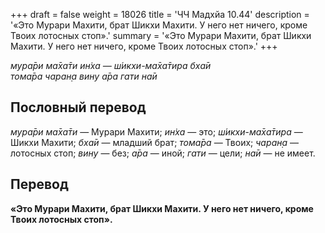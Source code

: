 +++
draft = false
weight = 18026
title = 'ЧЧ Мадхйа 10.44'
description = '«Это Мурари Махити, брат Шикхи Махити. У него нет ничего, кроме Твоих лотосных стоп».'
summary = '«Это Мурари Махити, брат Шикхи Махити. У него нет ничего, кроме Твоих лотосных стоп».'
+++

_мура̄ри ма̄ха̄ти ин̇ха — ш́икхи-ма̄ха̄тира бха̄и  
тома̄ра чаран̣а вину а̄ра гати на̄и_

## Пословный перевод

_мура̄ри_ _ма̄ха̄ти_ — Мурари Махити; _ин̇ха_ — это; _ш́икхи_\-_ма̄ха̄тира_ — Шикхи Махити; _бха̄и_ — младший брат; _тома̄ра_ — Твоих; _чаран̣а_ — лотосных стоп; _вину_ — без; _а̄ра_ — иной; _гати_ — цели; _на̄и_ — не имеет.

## Перевод

**«Это Мурари Махити, брат Шикхи Махити. У него нет ничего, кроме Твоих лотосных стоп».**
